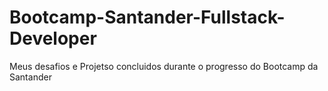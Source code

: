 # Bootcamp-Santander-Fullstack-Developer
Meus desafios e Projetso concluidos durante o progresso do Bootcamp da Santander
